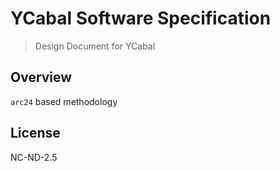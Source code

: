 # YCabal Software Specification 

> Design Document for YCabal 


## Overview 

`arc24` based methodology 

## License 

NC-ND-2.5
